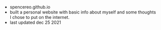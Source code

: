 * spencereo.github.io 
* built a personal website with basic info about myself and some thoughts I chose to put on the internet.
* last updated dec 25 2021
